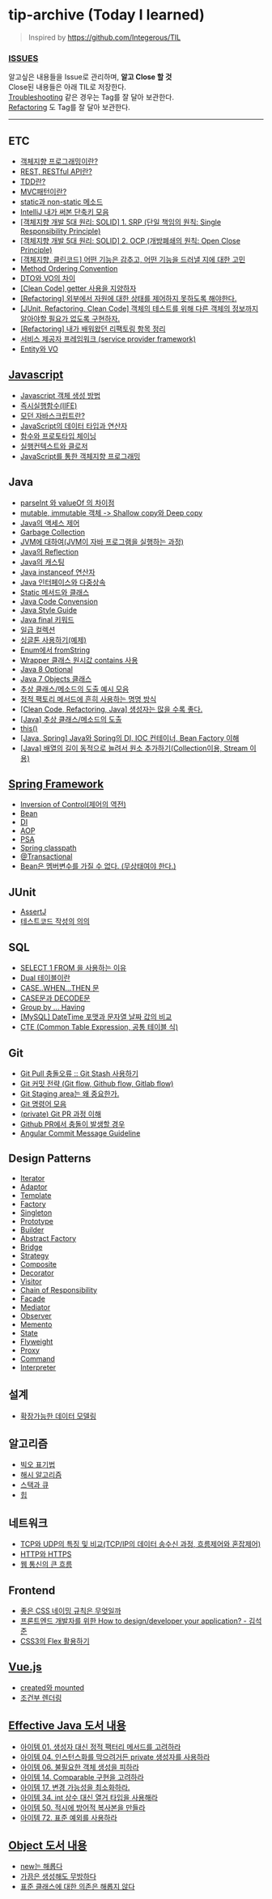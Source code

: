 # tip-archive (Today I learned)
> Inspired by https://github.com/Integerous/TIL  

### [ISSUES](https://github.com/yeoseon/tip-archive/issues)  

알고싶은 내용들을 Issue로 관리하며, **알고 Close 할 것**   
Close된 내용들은 아래 TIL로 저장한다.  
[Troubleshooting](https://github.com/yeoseon/tip-archive/issues?q=is%3Aissue+label%3Atrouble) 같은 경우는 Tag를 잘 달아 보관한다.  
[Refactoring](https://github.com/yeoseon/tip-archive/labels/refactoring) 도 Tag를 잘 달아 보관한다.  

---

## ETC

* [객체지향 프로그래밍이란?](https://github.com/yeoseon/tip-archive/issues/39)  
* [REST, RESTful API란?](https://github.com/yeoseon/tip-archive/issues/78)  
* [TDD란?](https://github.com/yeoseon/tip-archive/issues/79)  
* [MVC패턴이란?](https://github.com/yeoseon/tip-archive/issues/80)  
* [static과 non-static 메소드](https://github.com/yeoseon/tip-archive/issues/87)  
* [IntelliJ 내가 써본 단축키 모음](https://github.com/yeoseon/tip-archive/issues/140)  
* [[객체지향 개발 5대 원리: SOLID] 1. SRP (단일 책임의 원칙: Single Responsibility Principle)](https://github.com/yeoseon/tip-archive/issues/156)  
* [[객체지향 개발 5대 원리: SOLID] 2. OCP (개방폐쇄의 원칙: Open Close Principle)](https://github.com/yeoseon/tip-archive/issues/159)  
* [[객체지향, 클린코드] 어떤 기능은 감추고, 어떤 기능을 드러낼 지에 대한 고민](https://github.com/yeoseon/tip-archive/issues/158)  
* [Method Ordering Convention](https://github.com/yeoseon/tip-archive/issues/162)  
* [DTO와 VO의 차이](https://github.com/yeoseon/tip-archive/issues/167)  
* [[Clean Code] getter 사용을 지양하자](https://github.com/yeoseon/tip-archive/issues/176)  
* [[Refactoring] 외부에서 자원에 대한 상태를 제어하지 못하도록 해야한다.](https://github.com/yeoseon/tip-archive/issues/189)  
* [[JUnit, Refactoring, Clean Code] 객체의 테스트를 위해 다른 객체의 정보까지 알아야할 필요가 없도록 구현하자.](https://github.com/yeoseon/tip-archive/issues/190)  
* [[Refactoring] 내가 배워왔던 리팩토링 항목 정리](https://github.com/yeoseon/tip-archive/issues/196)
* [서비스 제공자 프레임워크 (service provider framework)](https://github.com/yeoseon/tip-archive/issues/197)  
* [Entity와 VO](https://github.com/yeoseon/tip-archive/issues/223)  

## [Javascript](https://github.com/yeoseon/javascript/blob/master/inside-javascript/README.md)    

* [Javascript 객체 생성 방법](https://github.com/yeoseon/tip-archive/issues/47)  
* [즉시실행함수(IIFE)](https://github.com/yeoseon/tip-archive/issues/43)  
* [모던 자바스크립트란?](https://github.com/yeoseon/tip-archive/issues/40)  
* [JavaScript의 데이터 타입과 연산자](https://github.com/yeoseon/javascript/blob/master/inside-javascript/README.md/#03-%EC%9E%90%EB%B0%94%EC%8A%A4%ED%81%AC%EB%A6%BD%ED%8A%B8-%EB%8D%B0%EC%9D%B4%ED%84%B0-%ED%83%80%EC%9E%85%EA%B3%BC-%EC%97%B0%EC%82%B0%EC%9E%90)  
* [함수와 프로토타입 체이닝](https://github.com/yeoseon/javascript/blob/master/inside-javascript/README.md/#04-%ED%95%A8%EC%88%98%EC%99%80-%ED%94%84%EB%A1%9C%ED%86%A0%ED%83%80%EC%9E%85-%EC%B2%B4%EC%9D%B4%EB%8B%9D)  
* [실행컨텍스트와 클로저](https://github.com/yeoseon/javascript/blob/master/inside-javascript/README.md#05-%EC%8B%A4%ED%96%89-%EC%BB%A8%ED%85%8D%EC%8A%A4%ED%8A%B8%EC%99%80-%ED%81%B4%EB%A1%9C%EC%A0%80)  
* [JavaScript를 통한 객체지향 프로그래밍](https://github.com/yeoseon/javascript/blob/master/inside-javascript/README.md#06-%EA%B0%9D%EC%B2%B4%EC%A7%80%ED%96%A5-%ED%94%84%EB%A1%9C%EA%B7%B8%EB%9E%98%EB%B0%8D)  

## Java  

* [parseInt 와 valueOf 의 차이점](https://github.com/yeoseon/tip-archive/issues/26)  
* [mutable, immutable 객체 -> Shallow copy와 Deep copy](https://github.com/yeoseon/tip-archive/issues/17)  
* [Java의 액세스 제어](https://github.com/yeoseon/tip-archive/issues/49)  
* [Garbage Collection](https://github.com/yeoseon/tip-archive/issues/58)  
* [JVM에 대하여(JVM이 자바 프로그램을 실행하는 과정)](https://github.com/yeoseon/tip-archive/issues/74)  
* [Java의 Reflection](https://github.com/yeoseon/tip-archive/issues/120)  
* [Java의 캐스팅](https://github.com/yeoseon/tip-archive/issues/123)  
* [Java instanceof 연산자](https://github.com/yeoseon/tip-archive/issues/125)  
* [Java 인터페이스와 다중상속](https://github.com/yeoseon/tip-archive/issues/131)  
* [Static 메서드와 클래스](https://github.com/yeoseon/tip-archive/issues/36)  
* [Java Code Convension](https://github.com/yeoseon/tip-archive/issues/152)  
* [Java Style Guide](https://github.com/yeoseon/tip-archive/issues/160)  
* [Java final 키워드](https://github.com/yeoseon/tip-archive/issues/166)  
* [일급 컬렉션](https://github.com/yeoseon/tip-archive/issues/163)  
* [싱글톤 사용하기(예제)](https://github.com/yeoseon/tip-archive/issues/173)  
* [Enum에서 fromString](https://github.com/yeoseon/tip-archive/issues/170)  
* [Wrapper 클래스 원시값 contains 사용](https://github.com/yeoseon/tip-archive/issues/175) 
* [Java 8 Optional](https://github.com/yeoseon/tip-archive/issues/177)  
* [Java 7 Objects 클래스](https://github.com/yeoseon/tip-archive/issues/186)  
* [추상 클래스/메소드의 도출 예시 모음](https://github.com/yeoseon/tip-archive/issues/185)  
* [정적 팩토리 메서드에 흔히 사용하는 명명 방식](https://github.com/yeoseon/tip-archive/issues/198)  
* [[Clean Code, Refactoring, Java] 생성자는 많을 수록 좋다.](https://github.com/yeoseon/tip-archive/issues/191)  
* [[Java] 추상 클래스/메소드의 도출](https://github.com/yeoseon/tip-archive/issues/185)  
* [this()](https://github.com/yeoseon/tip-archive/issues/179)  
* [[Java, Spring] Java와 Spring의 DI, IOC 컨테이너, Bean Factory 이해](https://github.com/yeoseon/tip-archive/issues/181)  
* [[Java] 배열의 길이 동적으로 늘려서 원소 추가하기(Collection이용, Stream 이용)](https://github.com/yeoseon/tip-archive/issues/219)  

## [Spring Framework](https://github.com/yeoseon/spring-study)    

* [Inversion of Control(제어의 역전)](https://github.com/yeoseon/spring-study#inversion-of-control-%EC%A0%9C%EC%96%B4%EC%9D%98-%EC%97%AD%EC%A0%84)  
* [Bean](https://github.com/yeoseon/spring-study#bean-%EB%B9%88)  
* [DI](https://github.com/yeoseon/spring-study#%EC%9D%98%EC%A1%B4%EC%84%B1-%EC%A3%BC%EC%9E%85dependency-injection)  
* [AOP](https://github.com/yeoseon/spring-study#aspect-oriented-programmingaop---%EA%B4%80%EC%A0%90-%EC%A7%80%ED%96%A5-%ED%94%84%EB%A1%9C%EA%B7%B8%EB%9E%98%EB%B0%8D)  
* [PSA](https://github.com/yeoseon/spring-study#psa-portable-service-abstraction)  
* [Spring classpath](https://github.com/yeoseon/tip-archive/issues/81)  
* [@Transactional](https://github.com/yeoseon/tip-archive/issues/105)  
* [Bean은 멤버변수를 가질 수 없다. (무상태여야 한다.)](https://github.com/yeoseon/tip-archive/issues/137)  


## JUnit  

* [AssertJ](https://github.com/yeoseon/tip-archive/issues/142)  
* [테스트코드 작성의 의의](https://github.com/yeoseon/tip-archive/issues/157)  

## SQL

* [SELECT 1 FROM 을 사용하는 이유](https://github.com/yeoseon/tip-archive/issues/8)
* [Dual 테이블이란](https://github.com/yeoseon/tip-archive/issues/212)    
* [CASE..WHEN...THEN 문](https://github.com/yeoseon/tip-archive/issues/213)  
* [CASE문과 DECODE문](https://github.com/yeoseon/tip-archive/issues/214)  
* [Group by ... Having](https://github.com/yeoseon/sql-playground#group-by--having)  
* [[MySQL] DateTime 포맷과 문자열 날짜 값의 비교](https://github.com/yeoseon/sql-playground#datetime-%ED%8F%AC%EB%A7%B7%EA%B3%BC-%EB%AC%B8%EC%9E%90%EC%97%B4-%EB%82%A0%EC%A7%9C-%EA%B0%92%EC%9D%98-%EB%B9%84%EA%B5%90)  
* [CTE (Common Table Expression, 공통 테이블 식)](https://github.com/yeoseon/tip-archive/issues/221)  

## Git  

* [Git Pull 충돌오류 :: Git Stash 사용하기](https://github.com/yeoseon/tip-archive/issues/16)  
* [Git 커밋 전략 (Git flow, Github flow, Gitlab flow)](https://github.com/yeoseon/tip-archive/issues/83)  
* [Git Staging area는 왜 중요한가.](https://github.com/yeoseon/tip-archive/issues/85)  
* [Git 명령어 모음](https://github.com/yeoseon/tip-archive/issues/139)  
* [(private) Git PR 과정 이해](https://www.notion.so/yyskr/03-18-Git-38f04633486542409047a0f2284aa4ed)  
* [Github PR에서 충돌이 발생할 경우](https://github.com/yeoseon/tip-archive/issues/147)  
* [Angular Commit Message Guideline](https://github.com/yeoseon/tip-archive/issues/148)  

## Design Patterns  

* [Iterator](https://github.com/yeoseon/design-patterns/tree/master/Iterator)  
* [Adaptor](https://github.com/yeoseon/design-patterns/tree/master/Adaptor)  
* [Template](https://github.com/yeoseon/design-patterns/tree/master/Template)  
* [Factory](https://github.com/yeoseon/design-patterns/tree/master/Factory)  
* [Singleton](https://github.com/yeoseon/design-patterns/tree/master/Singleton)  
* [Prototype](https://github.com/yeoseon/design-patterns/tree/master/Prototype)  
* [Builder](https://github.com/yeoseon/design-patterns/tree/master/Builder)  
* [Abstract Factory](https://github.com/yeoseon/design-patterns/tree/master/Abstract%20Factory)  
* [Bridge](https://github.com/yeoseon/design-patterns/tree/master/Bridge)  
* [Strategy](https://github.com/yeoseon/design-patterns/tree/master/Strategy)  
* [Composite](https://github.com/yeoseon/design-patterns/tree/master/Composite)  
* [Decorator](https://github.com/yeoseon/design-patterns/tree/master/Decorator)  
* [Visitor](https://github.com/yeoseon/design-patterns/tree/master/Visitor)  
* [Chain of Responsibility](https://github.com/yeoseon/design-patterns/tree/master/Chain%20of%20Responsibility)  
* [Facade](https://github.com/yeoseon/design-patterns/tree/master/Facade)  
* [Mediator](https://github.com/yeoseon/design-patterns/tree/master/Mediator)  
* [Observer](https://github.com/yeoseon/design-patterns/tree/master/Observer)  
* [Memento](https://github.com/yeoseon/design-patterns/tree/master/Memento)  
* [State](https://github.com/yeoseon/design-patterns/tree/master/State)  
* [Flyweight](https://github.com/yeoseon/design-patterns/tree/master/Flyweight)  
* [Proxy](https://github.com/yeoseon/design-patterns/tree/master/Proxy)  
* [Command](https://github.com/yeoseon/design-patterns/tree/master/Command)  
* [Interpreter](https://github.com/yeoseon/design-patterns/tree/master/Interpreter)  

## 설계

* [확장가능한 데이터 모델링](https://github.com/yeoseon/tip-archive/issues/55)  

## 알고리즘  

* [빅오 표기법](https://github.com/yeoseon/algorithm/tree/master/%EA%B0%9C%EB%85%90%EC%A0%95%EB%A6%AC#%EB%B9%85%EC%98%A4-%ED%91%9C%EA%B8%B0%EB%B2%95)  
* [해시 알고리즘](https://github.com/yeoseon/algorithm/tree/master/%EA%B0%9C%EB%85%90%EC%A0%95%EB%A6%AC#%ED%95%B4%EC%8B%9C-%EC%95%8C%EA%B3%A0%EB%A6%AC%EC%A6%98)  
* [스택과 큐](https://github.com/yeoseon/tip-archive/issues/97)  
* [힙](https://github.com/yeoseon/algorithm/tree/master/%EA%B0%9C%EB%85%90%EC%A0%95%EB%A6%AC#%ED%9E%99)  

## 네트워크  

* [TCP와 UDP의 특징 및 비교(TCP/IP의 데이터 송수신 과정, 흐름제어와 혼잡제어)](https://github.com/yeoseon/tip-archive/issues/90)  
* [HTTP와 HTTPS](https://github.com/yeoseon/tip-archive/issues/91)  
* [웹 통신의 큰 흐름](https://github.com/yeoseon/tip-archive/issues/93)  

## Frontend    

* [좋은 CSS 네이밍 규칙은 무엇일까](https://github.com/yeoseon/tip-archive/issues/46)  
* [프론트엔드 개발자를 위한 How to design/developer your application? - 김석준](https://github.com/yeoseon/tip-archive/issues/109)  
* [CSS3의 Flex 활용하기](https://github.com/yeoseon/tip-archive/issues/107)  

## [Vue.js](https://github.com/yeoseon/vuejs-playground)  

* [created와 mounted](https://github.com/yeoseon/tip-archive/issues/119)  
* [조건부 렌더링](https://github.com/yeoseon/tip-archive/issues/135)  


## [Effective Java 도서 내용](https://github.com/yeoseon/effective-java/blob/master/README.md)  

* [아이템 01. 생성자 대신 정적 팩터리 메서드를 고려하라](https://github.com/yeoseon/book__effective-java#%EC%95%84%EC%9D%B4%ED%85%9C-01-%EC%83%9D%EC%84%B1%EC%9E%90-%EB%8C%80%EC%8B%A0-%EC%A0%95%EC%A0%81-%ED%8C%A9%ED%84%B0%EB%A6%AC-%EB%A9%94%EC%84%9C%EB%93%9C%EB%A5%BC-%EA%B3%A0%EB%A0%A4%ED%95%98%EB%9D%BC)  
* [아이템 04. 인스턴스화를 막으려거든 private 생성자를 사용하라](https://github.com/yeoseon/book__effective-java#%EC%95%84%EC%9D%B4%ED%85%9C-04-%EC%9D%B8%EC%8A%A4%ED%84%B4%EC%8A%A4%ED%99%94%EB%A5%BC-%EB%A7%89%EC%9C%BC%EB%A0%A4%EA%B1%B0%EB%93%A0-private-%EC%83%9D%EC%84%B1%EC%9E%90%EB%A5%BC-%EC%82%AC%EC%9A%A9%ED%95%98%EB%9D%BC)  
* [아이템 06. 불필요한 객체 생성을 피하라](https://github.com/yeoseon/book__effective-java#%EC%95%84%EC%9D%B4%ED%85%9C-06-%EB%B6%88%ED%95%84%EC%9A%94%ED%95%9C-%EA%B0%9D%EC%B2%B4-%EC%83%9D%EC%84%B1%EC%9D%84-%ED%94%BC%ED%95%98%EB%9D%BC)  
* [아이템 14. Comparable 구현을 고려하라](https://github.com/yeoseon/effective-java#%EC%95%84%EC%9D%B4%ED%85%9C-14-comparable-%EA%B5%AC%ED%98%84%EC%9D%84-%EA%B3%A0%EB%A0%A4%ED%95%98%EB%9D%BC)  
* [아이템 17. 변경 가능성을 최소화하라.](https://github.com/yeoseon/book__effective-java/blob/master/README.md#%EC%95%84%EC%9D%B4%ED%85%9C-17-%EB%B3%80%EA%B2%BD-%EA%B0%80%EB%8A%A5%EC%84%B1%EC%9D%84-%EC%B5%9C%EC%86%8C%ED%99%94%ED%95%98%EB%9D%BC)  
* [아이템 34. int 상수 대신 열거 타입을 사용해라](https://github.com/yeoseon/effective-java#int-%EC%83%81%EC%88%98-%EB%8C%80%EC%8B%A0-%EC%97%B4%EA%B1%B0-%ED%83%80%EC%9E%85%EC%9D%84-%EC%82%AC%EC%9A%A9%ED%95%B4%EB%9D%BC)  
* [아이템 50. 적시에 방어적 복사본을 만들라](https://github.com/yeoseon/book__effective-java#%EC%95%84%EC%9D%B4%ED%85%9C-50%EC%A0%81%EC%8B%9C%EC%97%90-%EB%B0%A9%EC%96%B4%EC%A0%81-%EB%B3%B5%EC%82%AC%EB%B3%B8%EC%9D%84-%EB%A7%8C%EB%93%A4%EB%9D%BC)  
* [아이템 72. 표준 예외를 사용하라](https://github.com/yeoseon/book__effective-java#%EC%95%84%EC%9D%B4%ED%85%9C-72-%ED%91%9C%EC%A4%80-%EC%98%88%EC%99%B8%EB%A5%BC-%EC%82%AC%EC%9A%A9%ED%95%98%EB%9D%BC)  

## [Object 도서 내용](https://github.com/yeoseon/book__object#book-object)  

* [new는 해롭다](https://github.com/yeoseon/book__object#new%EB%8A%94-%ED%95%B4%EB%A1%AD%EB%8B%A4)  
* [가끔은 생성해도 무방하다](https://github.com/yeoseon/book__object#%EA%B0%80%EB%81%94%EC%9D%84-%EC%83%9D%EC%84%B1%ED%95%B4%EB%8F%84-%EB%AC%B4%EB%B0%A9%ED%95%98%EB%8B%A4)  
* [표준 클래스에 대한 의존은 해롭지 않다](https://github.com/yeoseon/book__object#%ED%91%9C%EC%A4%80-%ED%81%B4%EB%9E%98%EC%8A%A4%EC%97%90-%EB%8C%80%ED%95%9C-%EC%9D%98%EC%A1%B4%EC%9D%80-%ED%95%B4%EB%A1%AD%EC%A7%80-%EC%95%8A%EB%8B%A4)  
